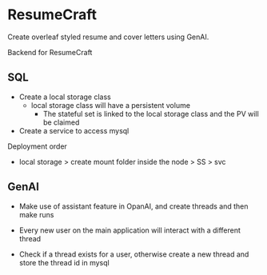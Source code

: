 # ResumeCraft

Create overleaf styled resume and cover letters using GenAI.

Backend for ResumeCraft

## SQL

- Create a local storage class
  - local storage class will have a persistent volume
    - The stateful set is linked to the local storage class and the PV will be claimed
- Create a service to access mysql

Deployment order

- local storage > create mount folder inside the node > SS > svc

## GenAI

- Make use of assistant feature in OpanAI, and create threads and then make runs
- Every new user on the main application will interact with a different thread

- Check if a thread exists for a user, otherwise create a new thread and store the thread id in mysql
